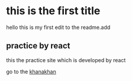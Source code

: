 # this is the first title
hello this is my first edit to the readme.add 

## practice by react
this the practice site which is developed by react 

go to the [khanakhan](https://khanakhan.netlify.app/)
